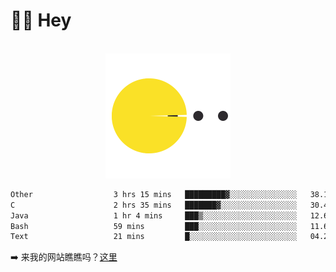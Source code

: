 
# 👋🏻 Hey
<div align="center">
	<br>
	<img src="https://raw.githubusercontent.com/Aniket965/Aniket965/master/pacman.svg?sanitize=true" width="200" height="200">
	<br>
</div>

<!--START_SECTION:waka-->

```txt
Other                  3 hrs 15 mins   █████████▓░░░░░░░░░░░░░░░   38.12 %
C                      2 hrs 35 mins   ███████▓░░░░░░░░░░░░░░░░░   30.40 %
Java                   1 hr 4 mins     ███▒░░░░░░░░░░░░░░░░░░░░░   12.68 %
Bash                   59 mins         ███░░░░░░░░░░░░░░░░░░░░░░   11.66 %
Text                   21 mins         █░░░░░░░░░░░░░░░░░░░░░░░░   04.28 %
```

<!--END_SECTION:waka-->

 ➡️  来我的网站瞧瞧吗？[这里](https://www.shaolongfei.com)
